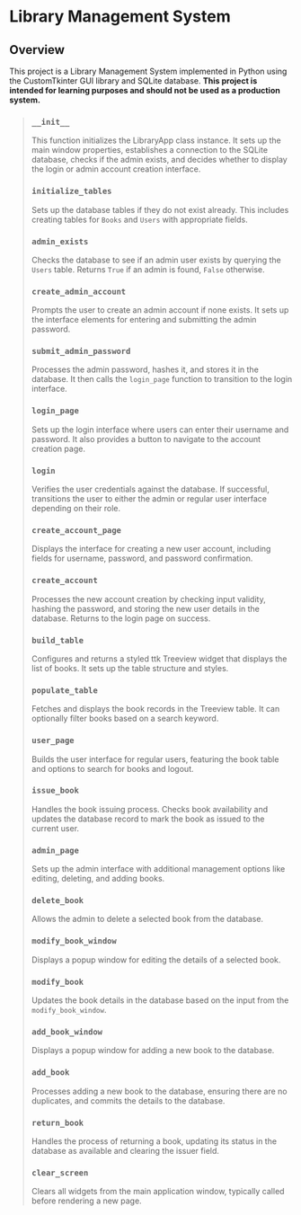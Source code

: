 # Library Management System

## Overview 
This project is a Library Management System implemented in Python using the CustomTkinter GUI library and SQLite database. **This project is intended for learning purposes and should not be used as a production system.**

> ### `__init__`
> 
> This function initializes the LibraryApp class instance. It sets up the main window properties, establishes a connection to the SQLite database, checks if the admin exists, and decides whether to display the login or admin account creation interface.
> 
> ### `initialize_tables`
> 
> Sets up the database tables if they do not exist already. This includes creating tables for `Books` and `Users` with appropriate fields.
> 
> ### `admin_exists`
> 
> Checks the database to see if an admin user exists by querying the `Users` table. Returns `True` if an admin is found, `False` otherwise.
> 
> ### `create_admin_account`
> 
> Prompts the user to create an admin account if none exists. It sets up the interface elements for entering and submitting the admin password.
> 
> ### `submit_admin_password`
> 
> Processes the admin password, hashes it, and stores it in the database. It then calls the `login_page` function to transition to the login interface.
> 
> ### `login_page`
> 
> Sets up the login interface where users can enter their username and password. It also provides a button to navigate to the account creation page.
> 
> ### `login`
> 
> Verifies the user credentials against the database. If successful, transitions the user to either the admin or regular user interface depending on their role.
> 
> ### `create_account_page`
> 
> Displays the interface for creating a new user account, including fields for username, password, and password confirmation.
> 
> ### `create_account`
> 
> Processes the new account creation by checking input validity, hashing the password, and storing the new user details in the database. Returns to the login page on success.
> 
> ### `build_table`
> 
> Configures and returns a styled ttk Treeview widget that displays the list of books. It sets up the table structure and styles.
> 
> ### `populate_table`
> 
> Fetches and displays the book records in the Treeview table. It can optionally filter books based on a search keyword.
> 
> ### `user_page`
> 
> Builds the user interface for regular users, featuring the book table and options to search for books and logout.
> 
> ### `issue_book`
> 
> Handles the book issuing process. Checks book availability and updates the database record to mark the book as issued to the current user.
> 
> ### `admin_page`
> 
> Sets up the admin interface with additional management options like editing, deleting, and adding books.
> 
> ### `delete_book`
> 
> Allows the admin to delete a selected book from the database.
> 
> ### `modify_book_window`
> 
> Displays a popup window for editing the details of a selected book.
> 
> ### `modify_book`
> 
> Updates the book details in the database based on the input from the `modify_book_window`.
> 
> ### `add_book_window`
> 
> Displays a popup window for adding a new book to the database.
> 
> ### `add_book`
> 
> Processes adding a new book to the database, ensuring there are no duplicates, and commits the details to the database.
> 
> ### `return_book`
> 
> Handles the process of returning a book, updating its status in the database as available and clearing the issuer field.
> 
> ### `clear_screen`
> 
> Clears all widgets from the main application window, typically called before rendering a new page.
